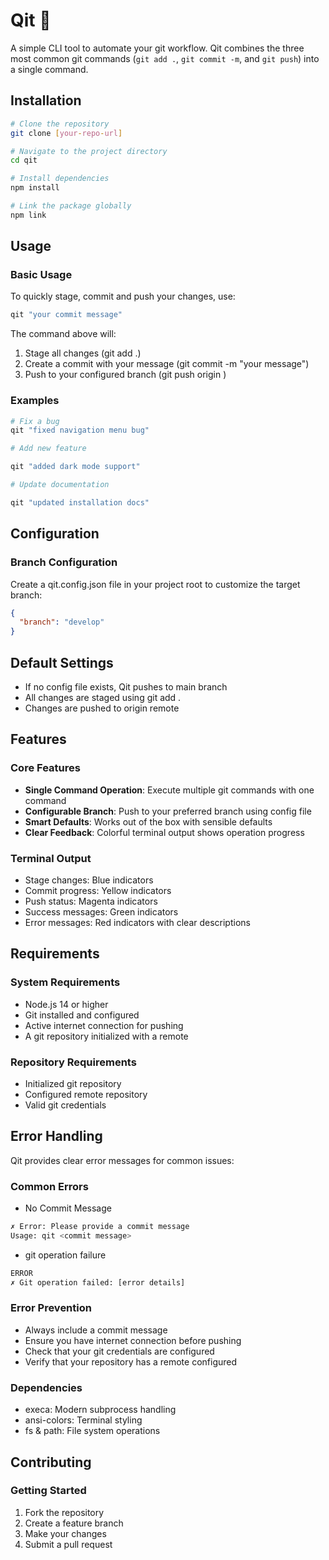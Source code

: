 # Qit 🚀

A simple CLI tool to automate your git workflow. Qit combines the three most common git commands (`git add .`, `git commit -m`, and `git push`) into a single command.

## Installation

```bash
# Clone the repository
git clone [your-repo-url]

# Navigate to the project directory
cd qit

# Install dependencies
npm install

# Link the package globally
npm link
```

## Usage

### Basic Usage

To quickly stage, commit and push your changes, use:

```bash
qit "your commit message"
```

The command above will:

1.  Stage all changes (git add .)
2.  Create a commit with your message (git commit -m "your message")
3.  Push to your configured branch (git push origin )

### Examples

```bash
# Fix a bug
qit "fixed navigation menu bug"

# Add new feature

qit "added dark mode support"

# Update documentation

qit "updated installation docs"
```

## Configuration

### Branch Configuration

Create a qit.config.json file in your project root to customize the target branch:

```json
{
  "branch": "develop"
}
```

## Default Settings

- If no config file exists, Qit pushes to main branch
- All changes are staged using git add .
- Changes are pushed to origin remote

## Features

### Core Features

- **Single Command Operation**: Execute multiple git commands with one command
- **Configurable Branch**: Push to your preferred branch using config file
- **Smart Defaults**: Works out of the box with sensible defaults
- **Clear Feedback**: Colorful terminal output shows operation progress

### Terminal Output

- Stage changes: Blue indicators
- Commit progress: Yellow indicators
- Push status: Magenta indicators
- Success messages: Green indicators
- Error messages: Red indicators with clear descriptions

## Requirements

### System Requirements

- Node.js 14 or higher
- Git installed and configured
- Active internet connection for pushing
- A git repository initialized with a remote

### Repository Requirements

- Initialized git repository
- Configured remote repository
- Valid git credentials

## Error Handling

Qit provides clear error messages for common issues:

### Common Errors

- No Commit Message

```bash
✗ Error: Please provide a commit message
Usage: qit <commit message>
```

- git operation failure

```bash
ERROR
✗ Git operation failed: [error details]
```

### Error Prevention

- Always include a commit message
- Ensure you have internet connection before pushing
- Check that your git credentials are configured
- Verify that your repository has a remote configured

### Dependencies

- execa: Modern subprocess handling
- ansi-colors: Terminal styling
- fs & path: File system operations

## Contributing

### Getting Started

1.  Fork the repository
2.  Create a feature branch
3.  Make your changes
4.  Submit a pull request
